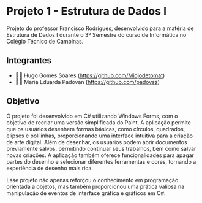 # Projeto 1 - Estrutura de Dados I
Projeto do professor Francisco Rodrigues, desenvolvido para a matéria de Estrutura de Dados I durante o 3º Semestre do curso de Informática no Colégio Técnico de Campinas.

## Integrantes
- 🧑‍💻 Hugo Gomes Soares (https://github.com/Miojodetomat)
- 👩‍💻 Maria Eduarda Padovan (https://github.com/padovsz)

## Objetivo
O projeto foi desenvolvido em C# utilizando Windows Forms, com o objetivo de recriar uma versão simplificada do Paint. A aplicação permite que os usuários desenhem formas básicas, como círculos, quadrados, elipses e polilinhas, proporcionando uma interface intuitiva para a criação de arte digital. Além de desenhar, os usuários podem abrir documentos previamente salvos, permitindo continuar seus trabalhos, bem como salvar novas criações. A aplicação também oferece funcionalidades para apagar partes do desenho e selecionar diferentes ferramentas e cores, tornando a experiência de desenho mais rica. 

Esse projeto não apenas reforçou o conhecimento em programação orientada a objetos, mas também proporcionou uma prática valiosa na manipulação de eventos de interface gráfica e gráficos em C#.
